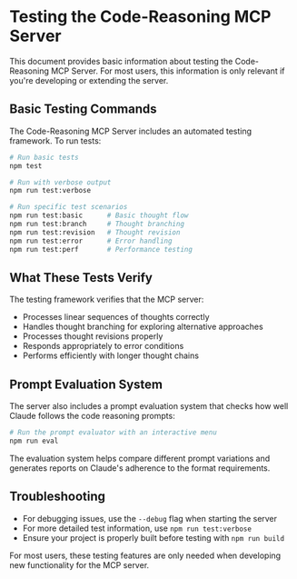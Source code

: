 # Testing the Code-Reasoning MCP Server

This document provides basic information about testing the Code-Reasoning MCP Server. For most users, this information is only relevant if you're developing or extending the server.

## Basic Testing Commands

The Code-Reasoning MCP Server includes an automated testing framework. To run tests:

```bash
# Run basic tests
npm test

# Run with verbose output
npm run test:verbose

# Run specific test scenarios
npm run test:basic      # Basic thought flow
npm run test:branch     # Thought branching
npm run test:revision   # Thought revision
npm run test:error      # Error handling
npm run test:perf       # Performance testing
```

## What These Tests Verify

The testing framework verifies that the MCP server:

- Processes linear sequences of thoughts correctly
- Handles thought branching for exploring alternative approaches
- Processes thought revisions properly
- Responds appropriately to error conditions
- Performs efficiently with longer thought chains

## Prompt Evaluation System

The server also includes a prompt evaluation system that checks how well Claude follows the code reasoning prompts:

```bash
# Run the prompt evaluator with an interactive menu
npm run eval
```

The evaluation system helps compare different prompt variations and generates reports on Claude's adherence to the format requirements.

## Troubleshooting

- For debugging issues, use the `--debug` flag when starting the server
- For more detailed test information, use `npm run test:verbose`
- Ensure your project is properly built before testing with `npm run build`

For most users, these testing features are only needed when developing new functionality for the MCP server.
